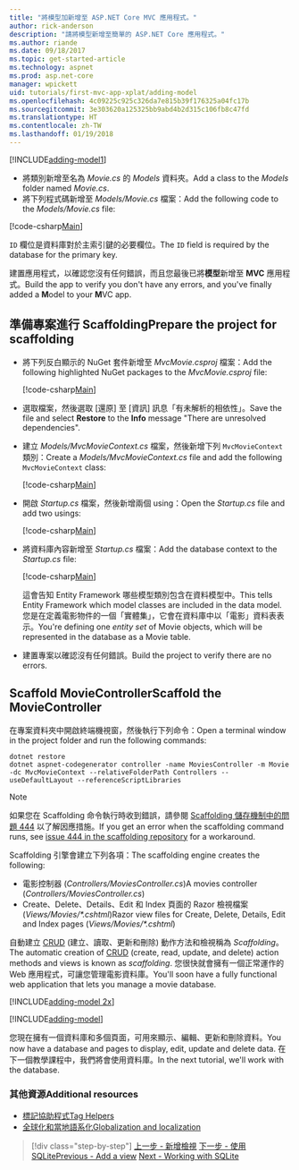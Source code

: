 ```yaml
---
title: "將模型加新增至 ASP.NET Core MVC 應用程式。"
author: rick-anderson
description: "請將模型新增至簡單的 ASP.NET Core 應用程式。"
ms.author: riande
ms.date: 09/18/2017
ms.topic: get-started-article
ms.technology: aspnet
ms.prod: asp.net-core
manager: wpickett
uid: tutorials/first-mvc-app-xplat/adding-model
ms.openlocfilehash: 4c09225c925c326da7e815b39f176325a04fc17b
ms.sourcegitcommit: 3e303620a125325bb9abd4b2d315c106fb8c47fd
ms.translationtype: HT
ms.contentlocale: zh-TW
ms.lasthandoff: 01/19/2018
---
```

[!INCLUDE[adding-model1](../../includes/mvc-intro/adding-model1.md)]

* <span data-ttu-id="5375c-103">將類別新增至名為 *Movie.cs* 的 *Models* 資料夾。</span><span class="sxs-lookup"><span data-stu-id="5375c-103">Add a class to the *Models* folder named *Movie.cs*.</span></span>
* <span data-ttu-id="5375c-104">將下列程式碼新增至 *Models/Movie.cs* 檔案：</span><span class="sxs-lookup"><span data-stu-id="5375c-104">Add the following code to the *Models/Movie.cs* file:</span></span>

[!code-csharp[Main](../../tutorials/first-mvc-app/start-mvc/sample/MvcMovie/Models/MovieNoEF.cs?name=snippet_1)]

<span data-ttu-id="5375c-105">`ID` 欄位是資料庫對於主索引鍵的必要欄位。</span><span class="sxs-lookup"><span data-stu-id="5375c-105">The `ID` field is required by the database for the primary key.</span></span> 

<span data-ttu-id="5375c-106">建置應用程式，以確認您沒有任何錯誤，而且您最後已將**模型**新增至 **MVC** 應用程式。</span><span class="sxs-lookup"><span data-stu-id="5375c-106">Build the app to verify you don't have any errors, and you've finally added a **M**odel to your **M**VC app.</span></span>

## <a name="prepare-the-project-for-scaffolding"></a><span data-ttu-id="5375c-107">準備專案進行 Scaffolding</span><span class="sxs-lookup"><span data-stu-id="5375c-107">Prepare the project for scaffolding</span></span>

- <span data-ttu-id="5375c-108">將下列反白顯示的 NuGet 套件新增至 *MvcMovie.csproj* 檔案：</span><span class="sxs-lookup"><span data-stu-id="5375c-108">Add the following highlighted NuGet packages to the *MvcMovie.csproj* file:</span></span>
             
   [!code-csharp[Main](start-mvc/sample/MvcMovie/MvcMovie.csproj?highlight=7,10)]

- <span data-ttu-id="5375c-109">選取檔案，然後選取 [還原] 至 [資訊] 訊息「有未解析的相依性」。</span><span class="sxs-lookup"><span data-stu-id="5375c-109">Save the file and select **Restore** to the **Info** message "There are unresolved dependencies".</span></span>
- <span data-ttu-id="5375c-110">建立 *Models/MvcMovieContext.cs* 檔案，然後新增下列 `MvcMovieContext` 類別：</span><span class="sxs-lookup"><span data-stu-id="5375c-110">Create a *Models/MvcMovieContext.cs* file and add the following `MvcMovieContext` class:</span></span>

   [!code-csharp[Main](start-mvc/sample/MvcMovie/Models/MvcMovieContext.cs)]
   
- <span data-ttu-id="5375c-111">開啟 *Startup.cs* 檔案，然後新增兩個 using：</span><span class="sxs-lookup"><span data-stu-id="5375c-111">Open the *Startup.cs* file and add two usings:</span></span>

   [!code-csharp[Main](start-mvc/sample/MvcMovie/Startup.cs?name=snippet1&highlight=1,2)]

- <span data-ttu-id="5375c-112">將資料庫內容新增至 *Startup.cs* 檔案：</span><span class="sxs-lookup"><span data-stu-id="5375c-112">Add the database context to the *Startup.cs* file:</span></span>

   [!code-csharp[Main](start-mvc/sample/MvcMovie/Startup.cs?name=snippet2&highlight=6-7)]

  <span data-ttu-id="5375c-113">這會告知 Entity Framework 哪些模型類別包含在資料模型中。</span><span class="sxs-lookup"><span data-stu-id="5375c-113">This tells Entity Framework which model classes are included in the data model.</span></span> <span data-ttu-id="5375c-114">您是在定義電影物件的一個「實體集」，它會在資料庫中以「電影」資料表表示。</span><span class="sxs-lookup"><span data-stu-id="5375c-114">You're defining one *entity set* of Movie objects, which will be represented in the database as a Movie table.</span></span>

- <span data-ttu-id="5375c-115">建置專案以確認沒有任何錯誤。</span><span class="sxs-lookup"><span data-stu-id="5375c-115">Build the project to verify there are no errors.</span></span>

## <a name="scaffold-the-moviecontroller"></a><span data-ttu-id="5375c-116">Scaffold MovieController</span><span class="sxs-lookup"><span data-stu-id="5375c-116">Scaffold the MovieController</span></span>

<span data-ttu-id="5375c-117">在專案資料夾中開啟終端機視窗，然後執行下列命令：</span><span class="sxs-lookup"><span data-stu-id="5375c-117">Open a terminal window in the project folder and run the following commands:</span></span>

```
dotnet restore
dotnet aspnet-codegenerator controller -name MoviesController -m Movie -dc MvcMovieContext --relativeFolderPath Controllers --useDefaultLayout --referenceScriptLibraries 
```

> [!NOTE]
> <span data-ttu-id="5375c-118">如果您在 Scaffolding 命令執行時收到錯誤，請參閱 [Scaffolding 儲存機制中的問題 444](https://github.com/aspnet/scaffolding/issues/444) 以了解因應措施。</span><span class="sxs-lookup"><span data-stu-id="5375c-118">If you get an error when the scaffolding command runs, see [issue 444 in the scaffolding repository](https://github.com/aspnet/scaffolding/issues/444) for a workaround.</span></span>

<span data-ttu-id="5375c-119">Scaffolding 引擎會建立下列各項：</span><span class="sxs-lookup"><span data-stu-id="5375c-119">The scaffolding engine creates the following:</span></span>

* <span data-ttu-id="5375c-120">電影控制器 (*Controllers/MoviesController.cs*)</span><span class="sxs-lookup"><span data-stu-id="5375c-120">A movies controller (*Controllers/MoviesController.cs*)</span></span>
* <span data-ttu-id="5375c-121">Create、Delete、Details、Edit 和 Index 頁面的 Razor 檢視檔案 (*Views/Movies/\*.cshtml*)</span><span class="sxs-lookup"><span data-stu-id="5375c-121">Razor view files for Create, Delete, Details, Edit and Index pages (*Views/Movies/\*.cshtml*)</span></span>

<span data-ttu-id="5375c-122">自動建立 [CRUD](https://wikipedia.org/wiki/Create,_read,_update_and_delete) (建立、讀取、更新和刪除) 動作方法和檢視稱為 *Scaffolding*。</span><span class="sxs-lookup"><span data-stu-id="5375c-122">The automatic creation of [CRUD](https://wikipedia.org/wiki/Create,_read,_update_and_delete) (create, read, update, and delete) action methods and views is known as *scaffolding*.</span></span> <span data-ttu-id="5375c-123">您很快就會擁有一個正常運作的 Web 應用程式，可讓您管理電影資料庫。</span><span class="sxs-lookup"><span data-stu-id="5375c-123">You'll soon have a fully functional web application that lets you manage a movie database.</span></span>

[!INCLUDE[adding-model 2x](../../includes/mvc-intro/adding-model2xp.md)]

[!INCLUDE[adding-model](../../includes/mvc-intro/adding-model3.md)]

<span data-ttu-id="5375c-124">您現在擁有一個資料庫和多個頁面，可用來顯示、編輯、更新和刪除資料。</span><span class="sxs-lookup"><span data-stu-id="5375c-124">You now have a database and pages to display, edit, update and delete data.</span></span> <span data-ttu-id="5375c-125">在下一個教學課程中，我們將會使用資料庫。</span><span class="sxs-lookup"><span data-stu-id="5375c-125">In the next tutorial, we'll work with the database.</span></span>

### <a name="additional-resources"></a><span data-ttu-id="5375c-126">其他資源</span><span class="sxs-lookup"><span data-stu-id="5375c-126">Additional resources</span></span>

* [<span data-ttu-id="5375c-127">標記協助程式</span><span class="sxs-lookup"><span data-stu-id="5375c-127">Tag Helpers</span></span>](xref:mvc/views/tag-helpers/intro)
* [<span data-ttu-id="5375c-128">全球化和當地語系化</span><span class="sxs-lookup"><span data-stu-id="5375c-128">Globalization and localization</span></span>](xref:fundamentals/localization)

>[!div class="step-by-step"]
<span data-ttu-id="5375c-129">[上一步 - 新增檢視](adding-view.md)
[下一步 - 使用 SQLite](working-with-sql.md)</span><span class="sxs-lookup"><span data-stu-id="5375c-129">[Previous - Add a view](adding-view.md)
[Next - Working with SQLite](working-with-sql.md)</span></span>
